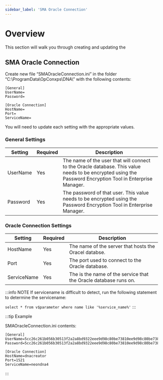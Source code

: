 ```yaml
---
sidebar_label: 'SMA Oracle Connection'
---
```


# Overview

This section will walk you through creating and updating the 

## SMA Oracle Connection

Create new file “SMAOracleConnection.ini” in the folder “C:\ProgramData\OpConxps\DNA\” with the following contents:

```
[General]
UserName=
Password=

[Oracle Connection]
HostName=
Port=
ServiceName=
```

You will need to update each setting with the appropriate values.

### General Settings

| Setting | Required | Description |
| -------------- | --------------- | --------------- |
| UserName | Yes | The name of the user that will connect to the Oracle database. This value needs to be encrypted using the Password Encryption Tool in Enterprise Manager.|
| Password | Yes | The password of that user. This value needs to be encrypted using the Password Encryption Tool in Enterprise Manager.|

### Oracle Connection Settings

| Setting | Required | Description |
| -------------- | --------------- | --------------- |
| HostName | Yes | The name of the server that hosts the Oracel databse. |
| Port | Yes | The port used to connect to the Oracle database. |
| ServiceName | Yes | The is the name of the service that the Oracle database runs on. |


:::info NOTE
If servicename is difficult to detect, run the following statement to determine the servicename:

```select * from v$parameter where name like '%service_name%'```
:::

:::tip Example

SMAOracleConnection.ini contents:
```
[General]
UserName=5cc26c261b056b30513f2a2a8bd9322eee9d98c80be73810ee9d98c80be73810
Password=5cc26c261b056b30513f2a2a8bd9322eee9d98c80be73810ee9d98c80be73810

[Oracle Connection]
HostName=dnacreator
Port=1521
ServiceName=neondna4
```
:::